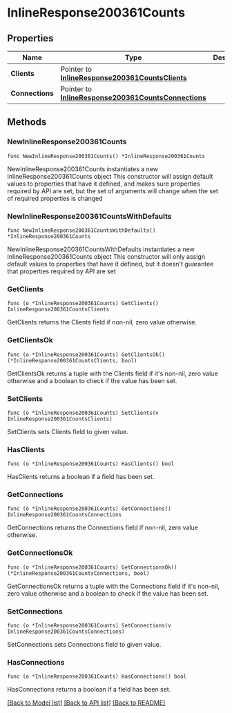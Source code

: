 # InlineResponse200361Counts

## Properties

Name | Type | Description | Notes
------------ | ------------- | ------------- | -------------
**Clients** | Pointer to [**InlineResponse200361CountsClients**](InlineResponse200361CountsClients.md) |  | [optional] 
**Connections** | Pointer to [**InlineResponse200361CountsConnections**](InlineResponse200361CountsConnections.md) |  | [optional] 

## Methods

### NewInlineResponse200361Counts

`func NewInlineResponse200361Counts() *InlineResponse200361Counts`

NewInlineResponse200361Counts instantiates a new InlineResponse200361Counts object
This constructor will assign default values to properties that have it defined,
and makes sure properties required by API are set, but the set of arguments
will change when the set of required properties is changed

### NewInlineResponse200361CountsWithDefaults

`func NewInlineResponse200361CountsWithDefaults() *InlineResponse200361Counts`

NewInlineResponse200361CountsWithDefaults instantiates a new InlineResponse200361Counts object
This constructor will only assign default values to properties that have it defined,
but it doesn't guarantee that properties required by API are set

### GetClients

`func (o *InlineResponse200361Counts) GetClients() InlineResponse200361CountsClients`

GetClients returns the Clients field if non-nil, zero value otherwise.

### GetClientsOk

`func (o *InlineResponse200361Counts) GetClientsOk() (*InlineResponse200361CountsClients, bool)`

GetClientsOk returns a tuple with the Clients field if it's non-nil, zero value otherwise
and a boolean to check if the value has been set.

### SetClients

`func (o *InlineResponse200361Counts) SetClients(v InlineResponse200361CountsClients)`

SetClients sets Clients field to given value.

### HasClients

`func (o *InlineResponse200361Counts) HasClients() bool`

HasClients returns a boolean if a field has been set.

### GetConnections

`func (o *InlineResponse200361Counts) GetConnections() InlineResponse200361CountsConnections`

GetConnections returns the Connections field if non-nil, zero value otherwise.

### GetConnectionsOk

`func (o *InlineResponse200361Counts) GetConnectionsOk() (*InlineResponse200361CountsConnections, bool)`

GetConnectionsOk returns a tuple with the Connections field if it's non-nil, zero value otherwise
and a boolean to check if the value has been set.

### SetConnections

`func (o *InlineResponse200361Counts) SetConnections(v InlineResponse200361CountsConnections)`

SetConnections sets Connections field to given value.

### HasConnections

`func (o *InlineResponse200361Counts) HasConnections() bool`

HasConnections returns a boolean if a field has been set.


[[Back to Model list]](../README.md#documentation-for-models) [[Back to API list]](../README.md#documentation-for-api-endpoints) [[Back to README]](../README.md)


